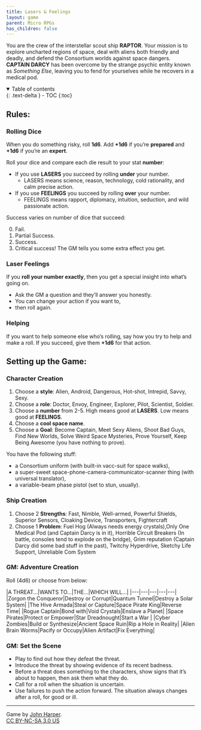 ```yaml
---
title: Lasers & Feelings
layout: game
parent: Micro RPGs
has_children: false
---
```


You are the crew of the interstellar scout ship **RAPTOR**. Your mission is to explore
uncharted regions of space, deal with aliens both friendly and deadly, and defend the Consortium
worlds against space dangers. **CAPTAIN DARCY** has been overcome by the strange psychic entity
known as *Something Else*, leaving you to fend for yourselves while he recovers in a medical pod.

<details open markdown="block">
  <summary>
    Table of contents
  </summary>
  {: .text-delta }
- TOC
{:toc}
</details>

## Rules:

### Rolling Dice

When you do something risky, roll **1d6**. Add **+1d6** if you’re
**prepared** and **+1d6** if you’re an **expert**.

Roll your dice and compare each die result to your
stat **number**:
- If you use **LASERS** you succeed by rolling **under** your number.
    - LASERS means science, reason, technology, cold rationality, and calm precise action.
- If you use **FEELINGS** you succeed by rolling **over** your number. 
  - FEELINGS means rapport, diplomacy, intuition, seduction, and wild passionate action.

Success varies on number of dice that succeed: 

<ol start="0">
    <li>Fail.</li>
    <li>Partial Success.</li>
    <li>Success.</li>
    <li>Critical success! The GM tells you some extra effect you get.</li>
</ol>

### Laser Feelings
If you **roll your number exactly**, then you get a special insight
into what’s going on. 
- Ask the GM a question and they’ll answer you honestly. 
- You can change your action if you want to, 
- then roll again.

### Helping

If you want to help someone else who’s rolling,
say how you try to help and make a roll. 
If you succeed, give them **+1d6** for that action.






## Setting up the Game:

### Character Creation

1. Choose a **style**: Alien, Android, Dangerous, Hot-shot, Intrepid, Savvy, Sexy.
2. Choose a **role**: Doctor, Envoy, Engineer, Explorer, Pilot, Scientist, Soldier.
3. Choose a **number** from 2-5. High means good at **LASERS**. Low means good at **FEELINGS**.
4. Choose a **cool space name**.
5. Choose a **Goal**: Become Captain, Meet Sexy Aliens, Shoot Bad Guys, Find New Worlds, Solve Weird Space Mysteries, Prove Yourself, Keep Being Awesome (you have nothing to prove).

You have the following stuff:

- a Consortium uniform (with built-in vacc-suit
for space walks), 
- a super-sweet space-phone-camera-communicator-scanner thing (with universal translator),
- a variable-beam phase pistol (set to stun, usually).

### Ship Creation

1. Choose 2 **Strengths**: Fast, Nimble, Well-armed, Powerful Shields, Superior Sensors, Cloaking Device, Transporters, Fightercraft
2. Choose 1 **Problem**: Fuel Hog (Always needs energy crystals),Only One Medical Pod (and Captain Darcy is in it), Horrible Circuit Breakers (In battle, consoles tend to explode on the bridge), Grim reputation (Captain Darcy did some bad stuff in the past), Twitchy Hyperdrive, Sketchy Life Support, Unreliable Com System

### GM: Adventure Creation

Roll (4d6) or choose from below:

|A THREAT...|WANTS TO...|THE...|WHICH WILL...|
|---|---|---|---|---|
|Zorgon the Conqueror|Destroy or Corrupt|Quantum Tunnel|Destroy a Solar System|
|The Hive Armada|Steal or Capture|Space Pirate King|Reverse Time|
|Rogue Captain|Bond with|Void Crystals|Enslave a Planet|
|Space Pirates|Protect or Empower|Star Dreadnought|Start a War |
|Cyber Zombies|Build or Synthesize|Ancient Space Ruin|Rip a Hole in Reality|
|Alien Brain Worms|Pacify or Occupy|Alien Artifact|Fix Everything|


### GM: Set the Scene

- Play to find out how they defeat the threat. 
- Introduce the threat by showing evidence of its recent badness. 
- Before a threat does something to the characters, show signs that it’s about to happen, then ask them what they do.
- Call for a roll when the situation is uncertain. 
- Use failures to push the action forward. The situation always changes after a roll, for good or ill.



<!--<table>
  <thead>
    <tr>
      <th colspan="2">A THREAT…</th>
    </tr>
  </thead>
  <tbody>
    <tr>
      <td>1. Zorgon the Conqueror</td>
      <td>4. Space Pirates</td>
    </tr>
    <tr>
      <td>2. Zorgon the Conqueror</td>
      <td>5. Space Pirates</td>
    </tr>
    <tr>
      <td>3. Zorgon the Conqueror</td>
      <td>6. Space Pirates</td>
    </tr>
  </tbody>
</table>

<table>
  <thead>
    <tr>
      <th colspan="2">A THREAT…</th>
    </tr>
  </thead>
  <tbody>
    <tr>
      <td>1. Zorgon the Conqueror</td>
      <td>4. Space Pirates</td>
    </tr>
    <tr>
      <td>2. Zorgon the Conqueror</td>
      <td>5. Space Pirates</td>
    </tr>
    <tr>
      <td>3. Zorgon the Conqueror</td>
      <td>6. Space Pirates</td>
    </tr>
  </tbody>
</table>

<table>
  <thead>
    <tr>
      <th colspan="2">A THREAT…</th>
    </tr>
  </thead>
  <tbody>
    <tr>
      <td>1. Zorgon the Conqueror</td>
      <td>4. Space Pirates</td>
    </tr>
    <tr>
      <td>2. Zorgon the Conqueror</td>
      <td>5. Space Pirates</td>
    </tr>
    <tr>
      <td>3. Zorgon the Conqueror</td>
      <td>6. Space Pirates</td>
    </tr>
  </tbody>
</table>


<table>
  <thead>
    <tr>
      <th colspan="2">A THREAT…</th>
    </tr>
  </thead>
  <tbody>
    <tr>
      <td>1. Zorgon the Conqueror</td>
      <td>4. Space Pirates</td>
    </tr>
    <tr>
      <td>2. Zorgon the Conqueror</td>
      <td>5. Space Pirates</td>
    </tr>
    <tr>
      <td>3. Zorgon the Conqueror</td>
      <td>6. Space Pirates</td>
    </tr>
  </tbody>
  <thead>
    <tr>
      <th colspan="2">A THREAT…</th>
    </tr>
  </thead>
  <tbody>
    <tr>
      <td>1. Zorgon the Conqueror</td>
      <td>4. Space Pirates</td>
    </tr>
    <tr>
      <td>2. Zorgon the Conqueror</td>
      <td>5. Space Pirates</td>
    </tr>
    <tr>
      <td>3. Zorgon the Conqueror</td>
      <td>6. Space Pirates</td>
    </tr>
  </tbody>
  <thead>
    <tr>
      <th colspan="2">A THREAT…</th>
    </tr>
  </thead>
  <tbody>
    <tr>
      <td>1. Zorgon the Conqueror</td>
      <td>4. Space Pirates</td>
    </tr>
    <tr>
      <td>2. Zorgon the Conqueror</td>
      <td>5. Space Pirates</td>
    </tr>
    <tr>
      <td>3. Zorgon the Conqueror</td>
      <td>6. Space Pirates</td>
    </tr>
  </tbody>
</table>

<table>
  <thead>
    <tr>
      <th colspan="4">A THREAT…</th>
    </tr>
  </thead>
  <tbody>
    <tr>
      <td>1. Zorgon the Conqueror</td>
      <td>4. Space Pirates</td>
      <td>Quantum Tunnel</td>
      <td>Destroy a Solar System</td>
    </tr>
  </tbody>
  <thead>
    <tr>
      <th colspan="4">WANTS TO…</th>
    </tr>
  </thead>
  <tbody>
    <tr>
      <td>The Hive Armada</td>
      <td>Steal or Capture</td>
      <td>Space Pirate King</td>
      <td>Reverse Time</td>
    </tr>
    <tr>
      <td>Rogue Captain</td>
      <td>Bond with</td>
      <td>Void Crystals</td>
      <td>Enslave a Planet</td>
    </tr>
    <tr>
      <td>Space Pirates</td>
      <td>Protect or Empower</td>
      <td>Star Dreadnought</td>
      <td>Start a War</td>
    </tr>
    <tr>
      <td>Cyber Zombies</td>
      <td>Build or Synthesize</td>
      <td>Ancient Space Ruin</td>
      <td>Rip a Hole in Reality</td>
    </tr>
    <tr>
      <td>Alien Brain Worms</td>
      <td>Pacify or Occupy</td>
      <td>Alien Artifact</td>
      <td>Fix Everything</td>
    </tr>
  </tbody>
</table>-->

<!--**A THREAT...**

1. Zorgon the Conqueror
2. The Hive Armada
3. Rogue Captain
4. Space Pirates
5. Cyber Zombies
6. Alien Brain Worms 

**WANTS TO...**

1. Destroy or Corrupt
2. Steal or Capture
3. Bond with
4. Protect or Empower
5. Build or Synthesize
6. Pacify or Occupy

**THE...**

1. Space Pirate King
2. Void Crystals
3. Star Dreadnought
4. Quantum Tunnel
5. Ancient Space Ruin
6. Alien Artifact

**WHICH WILL...**

1. Destroy a Solar System
2. Reverse Time
3. Enslave a Planet
4. Start a War 
5. Rip a Hole in Reality
6. Fix Everything-->

---

Game by [John Harper](http://www.onesevendesign.com/laserfeelings/).  
[CC BY-NC-SA 3.0 US](https://creativecommons.org/licenses/by-nc-sa/3.0/us/)
